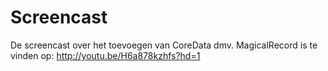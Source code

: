 # Screencast
De screencast over het toevoegen van CoreData dmv. MagicalRecord is te vinden op: http://youtu.be/H6a878kzhfs?hd=1